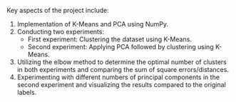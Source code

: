 Key aspects of the project include:
1. Implementation of K-Means and PCA using NumPy.
2. Conducting two experiments:
   - First experiment: Clustering the dataset using K-Means.
   - Second experiment: Applying PCA followed by clustering using K-Means.
3. Utilizing the elbow method to determine the optimal number of clusters in both experiments and comparing the sum of square errors/distances.
4. Experimenting with different numbers of principal components in the second experiment and visualizing the results compared to the original labels.
